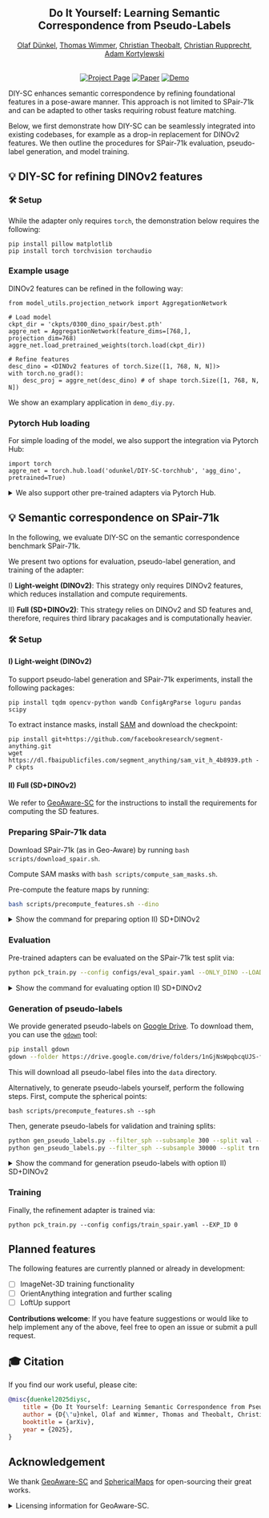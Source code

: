 <h2 align="center">Do It Yourself: Learning Semantic Correspondence from Pseudo-Labels</h2>
<div align="center"> 
  <a href="https://odunkel.github.io" target="_blank">Olaf Dünkel</a>, 
  <a href="https://wimmerth.github.io/" target="_blank">Thomas Wimmer</a>,
  <a href="https://people.mpi-inf.mpg.de/~theobalt" target="_blank">Christian Theobalt</a>,
  <a href="https://chrirupp.github.io/" target="_blank">Christian Rupprecht</a>,
  <a href="https://genintel.mpi-inf.mpg.de/" target="_blank">Adam Kortylewski</a>
</div>
<br>

<div align="center">

[![Project Page](https://img.shields.io/badge/Project-Page-blue)](https://genintel.github.io/DIY-SC)
[![Paper](https://img.shields.io/badge/arXiv-PDF-b31b1b)](https://arxiv.org/pdf/2506.05312)
[![Demo](https://img.shields.io/badge/%F0%9F%A4%97%20Hugging%20Face-Demo-blue)](https://1818f68943928de8cc.gradio.live/)

</div>



DIY-SC enhances semantic correspondence by refining foundational features in a pose-aware manner. This approach is not limited to SPair-71k and can be adapted to other tasks requiring robust feature matching.

Below, we first demonstrate how DIY-SC can be seamlessly integrated into existing codebases, for example as a drop-in replacement for DINOv2 features. We then outline the procedures for SPair-71k evaluation, pseudo-label generation, and model training.


## 💡 DIY-SC for refining DINOv2 features

### 🛠️ Setup 
While the adapter only requires `torch`, the demonstration below requires the following:
```
pip install pillow matplotlib
pip install torch torchvision torchaudio
```

### Example usage
DINOv2 features can be refined in the following way:

```
from model_utils.projection_network import AggregationNetwork

# Load model
ckpt_dir = 'ckpts/0300_dino_spair/best.pth'
aggre_net = AggregationNetwork(feature_dims=[768,], projection_dim=768)
aggre_net.load_pretrained_weights(torch.load(ckpt_dir))

# Refine features
desc_dino = <DINOv2 features of torch.Size([1, 768, N, N])>
with torch.no_grad():
    desc_proj = aggre_net(desc_dino) # of shape torch.Size([1, 768, N, N])
```

We show an examplary application in `demo_diy.py`.

### Pytorch Hub loading
For simple loading of the model, we also support the integration via Pytorch Hub: 
```
import torch
aggre_net = torch.hub.load('odunkel/DIY-SC-torchhub', 'agg_dino', pretrained=True)
```

<details>
  <summary>We also support other pre-trained adapters via Pytorch Hub.</summary>
  
  ```bash
  # adapter for SD+DINO features
  aggre_net = torch.hub.load('odunkel/DIY-SC-torchhub', 'agg_sd_dino', pretrained=True)
  # adapter for DINO features, projecting to 384 channels
  aggre_net = torch.hub.load('odunkel/DIY-SC-torchhub', 'agg_dino_384', pretrained=True)
  # adapter for DINO features, projecting to 128 channels
  aggre_net = torch.hub.load('odunkel/DIY-SC-torchhub', 'agg_dino_128', pretrained=True)
  ```

</details> 


## 💡 Semantic correspondence on SPair-71k

In the following, we evaluate DIY-SC on the semantic correspondence benchmark SPair-71k.

We present two options for evaluation, pseudo-label generation, and training of the adapter:

I) **Light-weight (DINOv2)**: This strategy only requires DINOv2 features, which reduces installation and compute requirements.

II) **Full (SD+DINOv2)**: This strategy relies on DINOv2 and SD features and, therefore, requires third library pacakages and is computationally heavier.


### 🛠️ Setup

#### I) Light-weight (DINOv2)
To support pseudo-label generation and SPair-71k experiments, install the following packages:
```
pip install tqdm opencv-python wandb ConfigArgParse loguru pandas scipy
```
To extract instance masks, install [SAM](https://github.com/facebookresearch/segment-anything) and download the checkpoint:
```
pip install git+https://github.com/facebookresearch/segment-anything.git
wget https://dl.fbaipublicfiles.com/segment_anything/sam_vit_h_4b8939.pth -P ckpts
```

#### II) Full (SD+DINOv2)
We refer to [GeoAware-SC](https://github.com/Junyi42/GeoAware-SC?tab=readme-ov-file#environment-setup) for the instructions to install the requirements for computing the SD features.

### Preparing SPair-71k data

Download SPair-71k (as in Geo-Aware) by running `bash scripts/download_spair.sh`.

Compute SAM masks with `bash scripts/compute_sam_masks.sh`.

Pre-compute the feature maps by running:

```bash
bash scripts/precompute_features.sh --dino
  ```

<details>
  <summary>Show the command for preparing option II) SD+DINOv2</summary>
  
  ```bash
  bash scripts/precompute_features.sh --dino --sd
  ```

</details> 


### Evaluation
Pre-trained adapters can be evaluated on the SPair-71k test split via:
  
```bash
python pck_train.py --config configs/eval_spair.yaml --ONLY_DINO --LOAD ckpts/0300_dino_spair/best.pth
```


<details>
  <summary>Show the command for evaluating option II) SD+DINOv2</summary>
  
  ```bash
  python pck_train.py --config configs/eval_spair.yaml --EXP_ID 0 --LOAD ckpts/0280_spair/best.pth
  ```

</details> 


### Generation of pseudo-labels
We provide generated pseudo-labels on [Google Drive](https://drive.google.com/drive/folders/1nGjNsWpqbcqUJS-fNXU_41pMBMdE42Je?usp=sharing). To download them, you can use the [`gdown`](https://github.com/wkentaro/gdown) tool:

```bash
pip install gdown
gdown --folder https://drive.google.com/drive/folders/1nGjNsWpqbcqUJS-fNXU_41pMBMdE42Je?usp=sharing -O data
```
This will download all pseudo-label files into the `data` directory.


Alternatively, to generate pseudo-labels yourself, perform the following steps.
First, compute the spherical points:
```
bash scripts/precompute_features.sh --sph
```
Then, generate pseudo-labels for validation and training splits:

  
```bash
python gen_pseudo_labels.py --filter_sph --subsample 300 --split val --dataset_version v01 --only_dino
python gen_pseudo_labels.py --filter_sph --subsample 30000 --split trn --dataset_version v01 --only_dino
```


<details>
  <summary>Show the command for generation pseudo-labels with option II) SD+DINOv2</summary>
  
  ```bash
  python gen_pseudo_labels.py --filter_sph --subsample 300 --split val --dataset_version v01
  python gen_pseudo_labels.py --filter_sph --subsample 30000 --split trn --dataset_version v01
  ```

</details> 

### Training
Finally, the refinement adapter is trained via:
```
python pck_train.py --config configs/train_spair.yaml --EXP_ID 0
```

## Planned features
The following features are currently planned or already in development:

- [ ] ImageNet-3D training functionality
- [ ] OrientAnything integration and further scaling
- [ ] LoftUp support

**Contributions welcome**: If you have feature suggestions or would like to help implement any of the above, feel free to open an issue or submit a pull request.

## 🎓 Citation
If you find our work useful, please cite:

```bibtex
@misc{duenkel2025diysc,
    title = {Do It Yourself: Learning Semantic Correspondence from Pseudo-Labels},
    author = {D{\"u}nkel, Olaf and Wimmer, Thomas and Theobalt, Christian and Rupprecht, Christian and Kortylewski, Adam},
    booktitle = {arXiv},
    year = {2025},
}
```

## Acknowledgement
We thank [GeoAware-SC](https://github.com/Junyi42/GeoAware-SC) and [SphericalMaps](https://github.com/VICO-UoE/SphericalMaps) for open-sourcing their great works.

<details>
  <summary>Licensing information for GeoAware-SC.</summary>
  
Our code partially builds on the GeoAware-SC repo. However, it does not contain licensing information, making the licensing state of all the code taken from it unclear.

</details>
